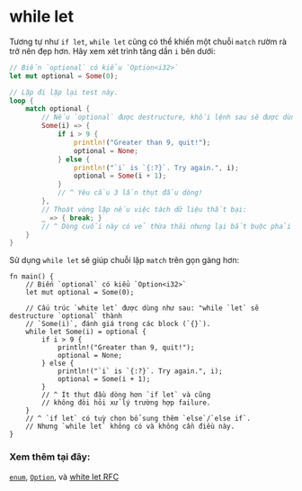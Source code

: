 # while let

Tương tự như `if let`, `while let` cũng có thể khiến một chuỗi `match` rườm rà trở nên đẹp hơn. Hãy xem xét trình tăng dần `i` bên dưới:

```rust
// Biến `optional` có kiểu `Option<i32>`
let mut optional = Some(0);

// Lặp đi lặp lại test này.
loop {
    match optional {
        // Nếu `optional` được destructure, khối lệnh sau sẽ được dùng.
        Some(i) => {
            if i > 9 {
                println!("Greater than 9, quit!");
                optional = None;
            } else {
                println!("`i` is `{:?}`. Try again.", i);
                optional = Some(i + 1);
            }
            // ^ Yêu cầu 3 lần thụt đầu dòng!
        },
        // Thoát vòng lặp nếu việc tách dữ liệu thất bại:
        _ => { break; }
        // ^ Dòng cuối này có vẻ thừa thãi nhưng lại bắt buộc phải có. Cần có một cách tốt hơn!
    }
}
```

Sử dụng `while let` sẽ giúp chuỗi lặp `match` trên gọn gàng hơn:

```rust,editable
fn main() {
    // Biến `optional` có kiểu `Option<i32>`
    let mut optional = Some(0);

    // Cấu trúc `white let` được dùng như sau: "while `let` sẽ destructure `optional` thành
    // `Some(i)`, đánh giá trong các block (`{}`).
    while let Some(i) = optional {
        if i > 9 {
            println!("Greater than 9, quit!");
            optional = None;
        } else {
            println!("`i` is `{:?}`. Try again.", i);
            optional = Some(i + 1);
        }
        // ^ Ít thụt đầu dòng hơn `if let` và cũng 
        // không đòi hỏi xử lý trường hợp failure.
    }
    // ^ `if let` có tuỳ chọn bổ sung thêm `else`/`else if`. 
    // Nhưng `while let` không có và không cần điều này.
}
```

### Xem thêm tại đây:

[`enum`][enum], [`Option`][option], và [white let RFC][while_let_rfc]

[enum]: ../custom_types/enum.md
[option]: ../std/option.md
[while_let_rfc]: https://github.com/rust-lang/rfcs/pull/214
